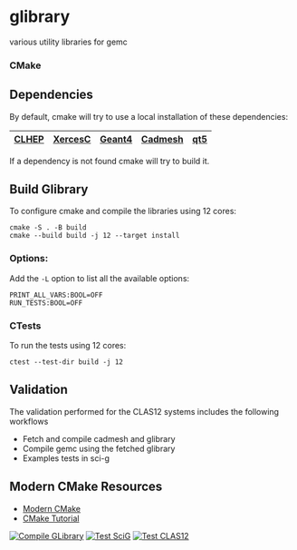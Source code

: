 # glibrary

various utility libraries for gemc

### CMake


## Dependencies

By default, cmake will try to use a local installation of these dependencies:

| [CLHEP](https://proj-clhep.web.cern.ch/proj-clhep/) | [XercesC](https://xerces.apache.org) | [Geant4](https://geant4.web.cern.ch) | [Cadmesh](https://github.com/christopherpoole/CADMesh) | [qt5](https://www.qt.io) |
|:---------------------------------------------------:|:------------------------------------:|:------------------------------------:|:------------------------------------------------------:|:------------------------:|

If a dependency is not found cmake will try to build it.

## Build Glibrary

To configure cmake and compile the libraries using 12 cores:

```
cmake -S . -B build
cmake --build build -j 12 --target install
```

### Options:

Add the `-L` option to list all the available options:

```
PRINT_ALL_VARS:BOOL=OFF
RUN_TESTS:BOOL=OFF
```

### CTests

To run the tests using 12 cores:

`ctest --test-dir build -j 12`


## Validation

The validation performed for the CLAS12 systems includes the following workflows

- Fetch and compile cadmesh and glibrary
- Compile gemc using the fetched glibrary
- Examples tests in sci-g




## Modern CMake Resources
- [Modern CMake](https://cliutils.gitlab.io/modern-cmake/)
- [CMake Tutorial](https://cmake.org/cmake/help/latest/guide/tutorial/index.html)




[![Compile GLibrary](https://github.com/gemc/glibrary/actions/workflows/build.yml/badge.svg)](https://github.com/gemc/glibrary/actions/workflows/build.yml)
[![Test SciG](https://github.com/gemc/glibrary/actions/workflows/testSciG.yml/badge.svg)](https://github.com/gemc/glibrary/actions/workflows/testSciG.yml)
[![Test CLAS12](https://github.com/gemc/glibrary/actions/workflows/testC12.yml/badge.svg)](https://github.com/gemc/glibrary/actions/workflows/testC12.yml)

